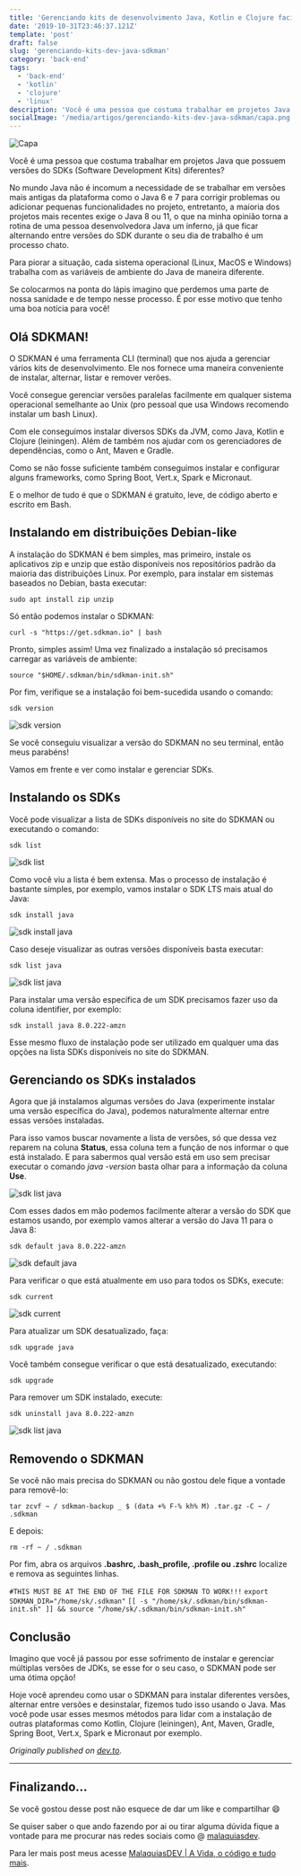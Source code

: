 ```yaml
---
title: 'Gerenciando kits de desenvolvimento Java, Kotlin e Clojure facilmente com o SDKMAN'
date: '2019-10-31T23:46:37.121Z'
template: 'post'
draft: false
slug: 'gerenciando-kits-dev-java-sdkman'
category: 'back-end'
tags:
  - 'back-end'
  - 'kotlin'
  - 'clojure'
  - 'linux'
description: 'Você é uma pessoa que costuma trabalhar em projetos Java que possuem versões do SDKs (Software Development Kits) diferentes? No mundo Java não é incomum a necessidade de se trabalhar em versões mais antigas da plataforma como o Java 6 e 7 para corrigir problemas ou adicionar pequenas funcionalidades no projeto, entretanto, a maioria dos projetos mais recentes exige o Java 8 ou 11, o que na minha opinião torna a rotina de uma pessoa desenvolvedora Java um inferno, já que ficar alternando entre versões do SDK durante o seu dia de trabalho é um processo chato.'
socialImage: '/media/artigos/gerenciando-kits-dev-java-sdkman/capa.png'
---
```


![Capa](/media/artigos/gerenciando-kits-dev-java-sdkman/capa.png)

Você é uma pessoa que costuma trabalhar em projetos Java que possuem versões do SDKs (Software Development Kits) diferentes?

No mundo Java não é incomum a necessidade de se trabalhar em versões mais antigas da plataforma como o Java 6 e 7 para corrigir problemas ou adicionar pequenas funcionalidades no projeto, entretanto, a maioria dos projetos mais recentes exige o Java 8 ou 11, o que na minha opinião torna a rotina de uma pessoa desenvolvedora Java um inferno, já que ficar alternando entre versões do SDK durante o seu dia de trabalho é um processo chato.

Para piorar a situação, cada sistema operacional (Linux, MacOS e Windows) trabalha com as variáveis de ambiente do Java de maneira diferente.

Se colocarmos na ponta do lápis imagino que perdemos uma parte de nossa sanidade e de tempo nesse processo. É por esse motivo que tenho uma boa notícia para você!

## Olá SDKMAN!

O SDKMAN é uma ferramenta CLI (terminal) que nos ajuda a gerenciar vários kits de desenvolvimento. Ele nos fornece uma maneira conveniente de instalar, alternar, listar e remover verões.

Você consegue gerenciar versões paralelas facilmente em qualquer sistema operacional semelhante ao Unix (pro pessoal que usa Windows recomendo instalar um bash Linux).

Com ele conseguimos instalar diversos SDKs da JVM, como Java, Kotlin e Clojure (leiningen). Além de também nos ajudar com os gerenciadores de dependências, como o Ant, Maven e Gradle.

Como se não fosse suficiente também conseguimos instalar e configurar alguns frameworks, como Spring Boot, Vert.x, Spark e Micronaut.

E o melhor de tudo é que o SDKMAN é gratuito, leve, de código aberto e escrito em Bash.

## Instalando em distribuições Debian-like

A instalação do SDKMAN é bem simples, mas primeiro, instale os aplicativos zip e unzip que estão disponíveis nos repositórios padrão da maioria das distribuições Linux. Por exemplo, para instalar em sistemas baseados no Debian, basta executar:

`sudo apt install zip unzip`

Só então podemos instalar o SDKMAN:

`curl -s "https://get.sdkman.io" | bash`

Pronto, simples assim! Uma vez finalizado a instalação só precisamos carregar as variáveis de ambiente:

`source "$HOME/.sdkman/bin/sdkman-init.sh"`

Por fim, verifique se a instalação foi bem-sucedida usando o comando:

`sdk version`

![sdk version](https://i.ibb.co/x6L9G8N/PNG-image.png)

Se você conseguiu visualizar a versão do SDKMAN no seu terminal, então meus parabéns!

Vamos em frente e ver como instalar e gerenciar SDKs.

## Instalando os SDKs

Você pode visualizar a lista de SDKs disponíveis no site do SDKMAN ou executando o comando:

`sdk list`

![sdk list](https://i.ibb.co/d2RqXqc/PNG-image.png)

Como você viu a lista é bem extensa. Mas o processo de instalação é bastante simples, por exemplo, vamos instalar o SDK LTS mais atual do Java:

`sdk install java`

![sdk install java](https://i.ibb.co/0fByGC3/PNG-image.png)

Caso deseje visualizar as outras versões disponíveis basta executar:

`sdk list java`

![sdk list java](https://i.ibb.co/8sJsvdg/PNG-image.png)

Para instalar uma versão específica de um SDK precisamos fazer uso da coluna identifier, por exemplo:

`sdk install java 8.0.222-amzn`

Esse mesmo fluxo de instalação pode ser utilizado em qualquer uma das opções na lista SDKs disponíveis no site do SDKMAN.

## Gerenciando os SDKs instalados

Agora que já instalamos algumas versões do Java (experimente instalar uma versão específica do Java), podemos naturalmente alternar entre essas versões instaladas.

Para isso vamos buscar novamente a lista de versões, só que dessa vez reparem na coluna **Status**, essa coluna tem a função de nos informar o que está instalado. E para sabermos qual versão está em uso sem precisar executar o comando _java -version_ basta olhar para a informação da coluna **Use**.

![sdk list java](https://i.ibb.co/VSCy6bP/PNG-image.png)

Com esses dados em mão podemos facilmente alterar a versão do SDK que estamos usando, por exemplo vamos alterar a versão do Java 11 para o Java 8:

`sdk default java 8.0.222-amzn`

![sdk default java](https://i.ibb.co/vjvphYs/PNG-image.png)

Para verificar o que está atualmente em uso para todos os SDKs, execute:

`sdk current`

![sdk current](https://i.ibb.co/vjqPgn3/PNG-image.png)

Para atualizar um SDK desatualizado, faça:

`sdk upgrade java`

Você também consegue verificar o que está desatualizado, executando:

`sdk upgrade`

Para remover um SDK instalado, execute:

`sdk uninstall java 8.0.222-amzn`

![sdk list java](https://i.ibb.co/51NtcwK/PNG-image.png)

## Removendo o SDKMAN

Se você não mais precisa do SDKMAN ou não gostou dele fique a vontade para removê-lo:

`tar zcvf ~ / sdkman-backup _ $ (data +% F-% kh% M) .tar.gz -C ~ / .sdkman`

E depois:

`rm -rf ~ / .sdkman`

Por fim, abra os arquivos **.bashrc, .bash_profile, .profile ou .zshrc** localize e remova as seguintes linhas.

`#THIS MUST BE AT THE END OF THE FILE FOR SDKMAN TO WORK!!!`
`export SDKMAN_DIR="/home/sk/.sdkman"`
`[[ -s "/home/sk/.sdkman/bin/sdkman-init.sh" ]] && source "/home/sk/.sdkman/bin/sdkman-init.sh"`

## Conclusão

Imagino que você já passou por esse sofrimento de instalar e gerenciar múltiplas versões de JDKs, se esse for o seu caso, o SDKMAN pode ser uma ótima opção!

Hoje você aprendeu como usar o SDKMAN para instalar diferentes versões, alternar entre versões e desinstalar, fizemos tudo isso usando o Java. Mas você pode usar esses mesmos métodos para lidar com a instalação de outras plataformas como Kotlin, Clojure (leiningen), Ant, Maven, Gradle, Spring Boot, Vert.x, Spark e Micronaut por exemplo.

*Originally published on [dev.to](https://dev.to/collabcode/gerenciando-kits-de-desenvolvimento-java-kotlin-e-clojure-facilmente-com-o-sdkman-24d5).*

---

## Finalizando…

Se você gostou desse post não esquece de dar um like e compartilhar 😄

Se quiser saber o que ando fazendo por ai ou tirar alguma dúvida fique a vontade para me procurar nas redes sociais como @ [malaquiasdev](https://twitter.com/malaquiasdev).

Para ler mais post meus acesse [MalaquiasDEV | A Vida, o código e tudo mais](http://malaquias.dev).
